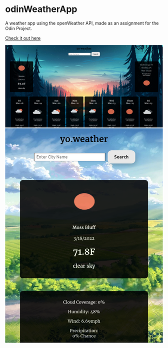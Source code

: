 # odinWeatherApp
A weather app using the openWeather API, made as an assignment for the Odin Project. 

<a href="https://jamesonarnett.github.io/odinWeatherApp/">Check it out here</a>

<img src="./finishedImg/desktop.png" alt="full weather app" />
<img src="./finishedImg/mobile.png" alt="mobile weather app" />
